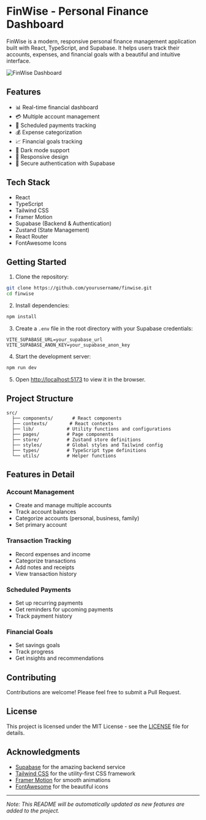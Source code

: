 # FinWise - Personal Finance Dashboard

FinWise is a modern, responsive personal finance management application built with React, TypeScript, and Supabase. It helps users track their accounts, expenses, and financial goals with a beautiful and intuitive interface.

![FinWise Dashboard](screenshot.png)

## Features

- 📊 Real-time financial dashboard
- 💳 Multiple account management
- 📅 Scheduled payments tracking
- 💰 Expense categorization
- 📈 Financial goals tracking
- 🌙 Dark mode support
- 📱 Responsive design
- 🔐 Secure authentication with Supabase

## Tech Stack

- React
- TypeScript
- Tailwind CSS
- Framer Motion
- Supabase (Backend & Authentication)
- Zustand (State Management)
- React Router
- FontAwesome Icons

## Getting Started

1. Clone the repository:
```bash
git clone https://github.com/yourusername/finwise.git
cd finwise
```

2. Install dependencies:
```bash
npm install
```

3. Create a `.env` file in the root directory with your Supabase credentials:
```env
VITE_SUPABASE_URL=your_supabase_url
VITE_SUPABASE_ANON_KEY=your_supabase_anon_key
```

4. Start the development server:
```bash
npm run dev
```

5. Open [http://localhost:5173](http://localhost:5173) to view it in the browser.

## Project Structure

```
src/
  ├── components/       # React components
  ├── contexts/        # React contexts
  ├── lib/            # Utility functions and configurations
  ├── pages/          # Page components
  ├── store/          # Zustand store definitions
  ├── styles/         # Global styles and Tailwind config
  ├── types/          # TypeScript type definitions
  └── utils/          # Helper functions
```

## Features in Detail

### Account Management
- Create and manage multiple accounts
- Track account balances
- Categorize accounts (personal, business, family)
- Set primary account

### Transaction Tracking
- Record expenses and income
- Categorize transactions
- Add notes and receipts
- View transaction history

### Scheduled Payments
- Set up recurring payments
- Get reminders for upcoming payments
- Track payment history

### Financial Goals
- Set savings goals
- Track progress
- Get insights and recommendations

## Contributing

Contributions are welcome! Please feel free to submit a Pull Request.

## License

This project is licensed under the MIT License - see the [LICENSE](LICENSE) file for details.

## Acknowledgments

- [Supabase](https://supabase.io/) for the amazing backend service
- [Tailwind CSS](https://tailwindcss.com/) for the utility-first CSS framework
- [Framer Motion](https://www.framer.com/motion/) for smooth animations
- [FontAwesome](https://fontawesome.com/) for the beautiful icons

---
*Note: This README will be automatically updated as new features are added to the project.*
